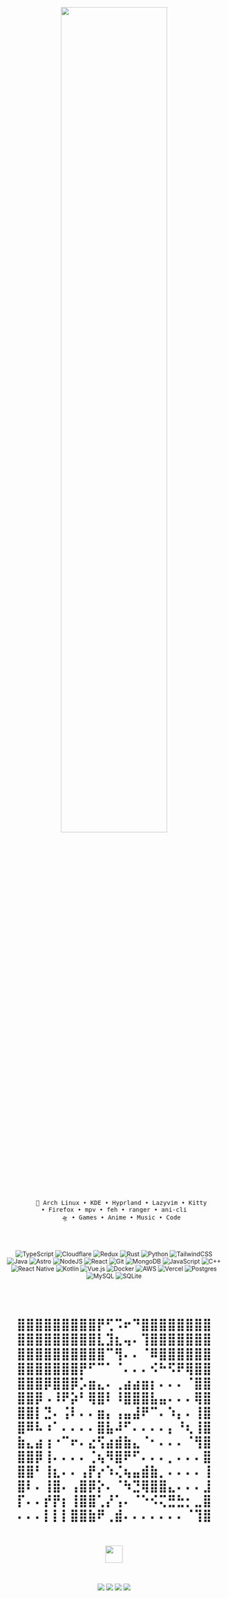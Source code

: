 <div align="center">
<!-- <img src="https://github.com/innng/innng/assets/26755058/5e0ce0fb-c544-4f8c-a307-5849165746d0" width="25%" align="right" /> -->
<img src="https://readme-typing-svg.demolab.com?font=Inconsolata&weight=500&size=50&duration=4000&pause=300&color=ac88c6&center=true&vCenter=true&multiline=true&repeat=false&random=false&width=1300&height=140&lines=Hi,+I'm+Dev;🦄+everything+is+possible+with+a+frappé+🦄" width="70%" />
<br><br>
<pre>
    🦄 Arch Linux • KDE • Hyprland • Lazyvim • Kitty<br/>• Firefox • mpv • feh • ranger • ani-cli
    🛸 • Games • Anime • Music • Code
</pre>
<br><br>

![TypeScript](https://img.shields.io/badge/typescript-%23007ACC.svg?style=for-the-badge&logo=typescript&logoColor=white) ![Cloudflare](https://img.shields.io/badge/Cloudflare-F38020?style=for-the-badge&logo=Cloudflare&logoColor=white) ![Redux](https://img.shields.io/badge/redux-%23593d88.svg?style=for-the-badge&logo=redux&logoColor=white) ![Rust](https://img.shields.io/badge/rust-%23000000.svg?style=for-the-badge&logo=rust&logoColor=white) ![Python](https://img.shields.io/badge/python-3670A0?style=for-the-badge&logo=python&logoColor=ffdd54) ![TailwindCSS](https://img.shields.io/badge/tailwindcss-%2338B2AC.svg?style=for-the-badge&logo=tailwind-css&logoColor=white) ![Java](https://img.shields.io/badge/java-%23ED8B00.svg?style=for-the-badge&logo=openjdk&logoColor=white) ![Astro](https://img.shields.io/badge/astro-%232C2052.svg?style=for-the-badge&logo=astro&logoColor=white) ![NodeJS](https://img.shields.io/badge/node.js-6DA55F?style=for-the-badge&logo=node.js&logoColor=white) ![React](https://img.shields.io/badge/react-%2320232a.svg?style=for-the-badge&logo=react&logoColor=%2361DAFB) ![Git](https://img.shields.io/badge/git-%23F05033.svg?style=for-the-badge&logo=git&logoColor=white) ![MongoDB](https://img.shields.io/badge/MongoDB-%234ea94b.svg?style=for-the-badge&logo=mongodb&logoColor=white) ![JavaScript](https://img.shields.io/badge/javascript-%23323330.svg?style=for-the-badge&logo=javascript&logoColor=%23F7DF1E) ![C++](https://img.shields.io/badge/c++-%2300599C.svg?style=for-the-badge&logo=c%2B%2B&logoColor=white) ![React Native](https://img.shields.io/badge/react_native-%2320232a.svg?style=for-the-badge&logo=react&logoColor=%2361DAFB) ![Kotlin](https://img.shields.io/badge/kotlin-%237F52FF.svg?style=for-the-badge&logo=kotlin&logoColor=white) ![Vue.js](https://img.shields.io/badge/vuejs-%2335495e.svg?style=for-the-badge&logo=vuedotjs&logoColor=%234FC08D) ![Docker](https://img.shields.io/badge/docker-%230db7ed.svg?style=for-the-badge&logo=docker&logoColor=white) ![AWS](https://img.shields.io/badge/AWS-%23FF9900.svg?style=for-the-badge&logo=amazon-aws&logoColor=white) ![Vercel](https://img.shields.io/badge/vercel-%23000000.svg?style=for-the-badge&logo=vercel&logoColor=white) ![Postgres](https://img.shields.io/badge/postgres-%23316192.svg?style=for-the-badge&logo=postgresql&logoColor=white) ![MySQL](https://img.shields.io/badge/mysql-4479A1.svg?style=for-the-badge&logo=mysql&logoColor=white) ![SQLite](https://img.shields.io/badge/sqlite-%2307405e.svg?style=for-the-badge&logo=sqlite&logoColor=white)

<br><br>
<h1>
⣿⣿⣿⣿⣿⣿⣿⣿⣿⡟⢋⠩⠖⠙⣿⣿⣿⣿⣿⣿⣿⣿
⣿⣿⣿⣿⣿⣿⣿⣿⣿⣇⣹⣆⢤⠄⢹⣿⣿⣿⣿⣿⣿⣿
⣿⣿⣿⣿⣿⣿⣿⣿⣿⣿⠉⢻⠄⠄⠈⠿⣿⣿⣿⣿⣿⣿
⣿⣿⣿⣿⣿⣿⣿⡟⠋⠉⠁⠈⠄⠄⠄⠪⠓⠫⠟⢿⣿⣿
⣿⣿⣿⡿⣿⣿⡿⡡⣶⣄⠄⢀⣴⣴⣶⡆⠄⠄⠄⠈⣿⣿
⣿⣿⡿⠠⠸⠟⡵⠃⢿⣿⠇⠸⣿⣿⣿⣧⣤⠄⠄⠄⢿⣿
⣿⣿⡇⣙⠄⢨⠇⠄⠄⣶⡄⢠⣤⣼⠟⠉⠄⠱⡄⠄⢸⣿
⣿⠿⠧⠰⠁⠄⠄⠄⠄⣿⣧⠼⠋⠄⠄⠄⠄⡄⠘⢆⢸⣿
⣷⣄⣴⢰⠐⠉⠖⠄⣔⢫⣴⣾⣷⣄⠈⠂⠄⠄⠄⠈⢻⣿
⣿⣿⡿⢸⠄⠄⠄⠄⢈⢦⠻⣿⠟⠋⠄⠄⠄⡀⠄⠄⠄⣿
⣿⣿⠃⢸⣆⠄⠄⢠⡟⡔⠱⢌⢦⣤⣾⣷⡀⠄⠄⠄⠄⢸
⣿⠇⠄⢸⣿⠄⢠⣿⡿⡕⠄⠈⠳⣙⢿⣿⣿⣄⠄⠄⠄⣸
⡏⠄⠄⡞⡟⡆⢸⣿⣿⢁⡜⢡⠄⠈⠑⠪⢍⣛⣓⡂⣀⣿
⠄⠄⠄⡇⡇⡇⣿⣿⣷⠟⢀⣾⠄⠄⠄⠄⠄⠄⠄⠈⢹⣿
</h1>
<br><br>
<img src="https://raw.githubusercontent.com/innng/innng/master/assets/kyubey.gif" height="40" />
<br><br><br>
    
[![](https://img.shields.io/badge/linkedin-0a66c2)](http://linkedin.com/in/ingridrosselis)
[![](https://img.shields.io/badge/mastodon-6364ff)](https://tech.lgbt/@innng)
[![](https://img.shields.io/badge/osu!-ff66ab)](https://osu.ppy.sh/users/4606212)
[![](https://img.shields.io/badge/enka.network-69899c)](https://enka.network/u/Inng/1A4HU1/10000069/1985924/)
</div>
